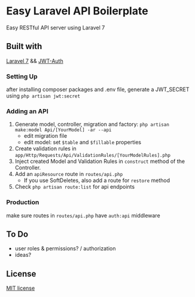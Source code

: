# Easy Laravel API Boilerplate
Easy RESTful API server using Laravel 7

## Built with
[Laravel 7](https://github.com/laravel/laravel) && [JWT-Auth](https://github.com/tymondesigns/jwt-auth)

### Setting Up
after installing composer packages and .env file, generate a JWT_SECRET using `php artisan jwt:secret`

### Adding an API 
1. Generate model, controller, migration and factory: ```php artisan make:model Api/[YourModel] -ar --api``` 
     - edit migration file
     - edit model: set `$table` and `$fillable` properties
2. Create validation rules in `app/Http/Requests/Api/ValidationRules/[YourModelRules].php`
3. Inject created Model and Validation Rules in `construct` method of the Controller.
4. Add an `apiResource` route in `routes/api.php`
   - If you use SoftDeletes, also add a route for `restore` method
5. Check `php artisan route:list` for api endpoints
   
### Production
make sure routes in `routes/api.php` have `auth:api` middleware 
  
## To Do
- user roles & permissions? / authorization
- ideas?

## License
[MIT license](https://opensource.org/licenses/MIT)
